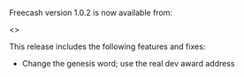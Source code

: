Freecash version 1.0.2 is now available from:

  <>

This release includes the following features and fixes:
 - Change the genesis word; use the real dev award address
